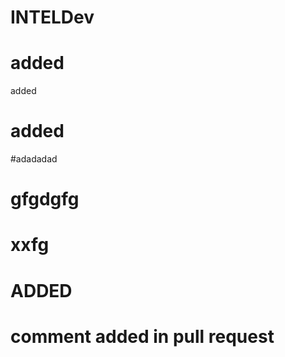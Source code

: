 # INTELDev
# added
added
# added
#adadadad
# gfgdgfg
# xxfg
# ADDED
# comment added in pull request
